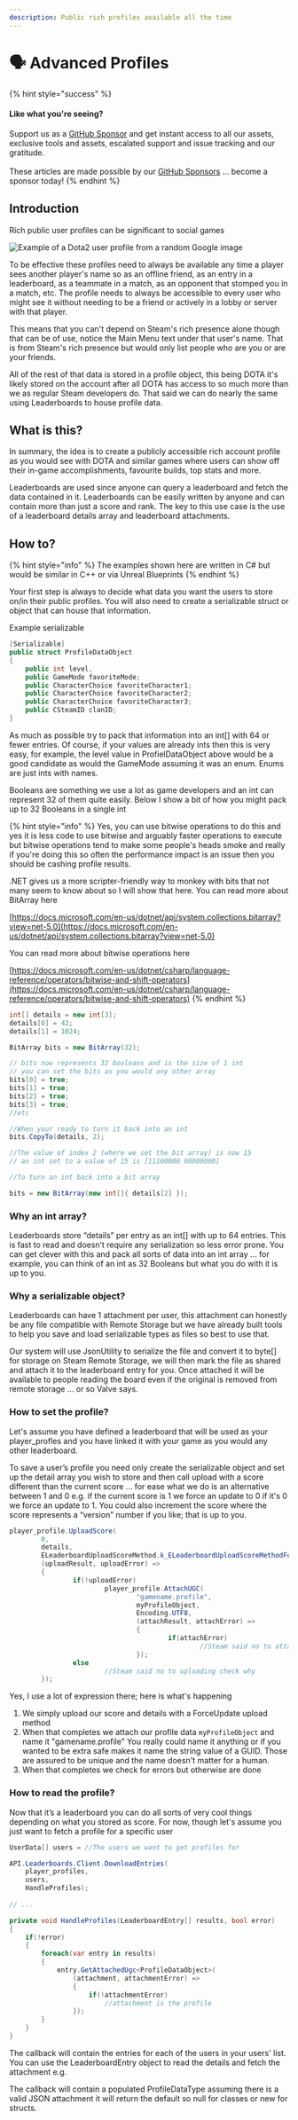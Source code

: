 ```yaml
---
description: Public rich profiles available all the time
---
```


# 🗣 Advanced Profiles

{% hint style="success" %}
#### Like what you're seeing?

Support us as a [GitHub Sponsor](../../../../become-a-sponsor/) and get instant access to all our assets, exclusive tools and assets, escalated support and issue tracking and our gratitude.\
\
These articles are made possible by our [GitHub Sponsors](../../../../become-a-sponsor/) ... become a sponsor today!
{% endhint %}

## Introduction

Rich public user profiles can be significant to social games

![Example of a Dota2 user profile from a random Google image](<../../../../.gitbook/assets/image (164) (1) (1) (1) (1) (1).png>)

To be effective these profiles need to always be available any time a player sees another player's name so as an offline friend, as an entry in a leaderboard, as a teammate in a match, as an opponent that stomped you in a match, etc. The profile needs to always be accessible to every user who might see it without needing to be a friend or actively in a lobby or server with that player.

This means that you can't depend on Steam's rich presence alone though that can be of use, notice the Main Menu text under that user's name. That is from Steam's rich presence but would only list people who are you or are your friends.

All of the rest of that data is stored in a profile object, this being DOTA it's likely stored on the account after all DOTA has access to so much more than we as regular Steam developers do. That said we can do nearly the same using Leaderboards to house profile data.

## What is this?

In summary, the idea is to create a publicly accessible rich account profile as you would see with DOTA and similar games where users can show off their in-game accomplishments, favourite builds, top stats and more.

Leaderboards are used since anyone can query a leaderboard and fetch the data contained in it. Leaderboards can be easily written by anyone and can contain more than just a score and rank. The key to this use case is the use of a leaderboard details array and leaderboard attachments.

## How to?

{% hint style="info" %}
The examples shown here are written in C# but would be similar in C++ or via Unreal Blueprints
{% endhint %}

Your first step is always to decide what data you want the users to store on/in their public profiles. You will also need to create a serializable struct or object that can house that information.&#x20;

Example serializable

```csharp
[Serializable]
public struct ProfileDataObject
{
    public int level,
    public GameMode favoriteMode;
    public CharacterChoice favoriteCharacter1;
    public CharacterChoice favoriteCharacter2;
    public CharacterChoice favoriteCharacter3;
    public CSteamID clanID;
}
```

As much as possible try to pack that information into an int\[] with 64 or fewer entries. Of course, if your values are already ints then this is very easy, for example, the level value in ProfielDataObject above would be a good candidate as would the GameMode assuming it was an enum. Enums are just ints with names.

Booleans are something we use a lot as game developers and an int can represent 32 of them quite easily. Below I show a bit of how you might pack up to 32 Booleans in a single int&#x20;

{% hint style="info" %}
Yes, you can use bitwise operations to do this and yes it is less code to use bitwise and arguably faster operations to execute but bitwise operations tend to make some people's heads smoke and really if you're doing this so often the performance impact is an issue then you should be cashing profile results.



.NET gives us a more scripter-friendly way to monkey with bits that not many seem to know about so I will show that here. You can read more about BitArray here

[https://docs.microsoft.com/en-us/dotnet/api/system.collections.bitarray?view=net-5.0](https://docs.microsoft.com/en-us/dotnet/api/system.collections.bitarray?view=net-5.0)



You can read more about bitwise operations here

[https://docs.microsoft.com/en-us/dotnet/csharp/language-reference/operators/bitwise-and-shift-operators](https://docs.microsoft.com/en-us/dotnet/csharp/language-reference/operators/bitwise-and-shift-operators)
{% endhint %}

```csharp
int[] details = new int[3];
details[0] = 42;
details[1] = 1024;

BitArray bits = new BitArray(32);

// bits now represents 32 booleans and is the size of 1 int
// you can set the bits as you would any other array
bits[0] = true;
bits[1] = true;
bits[2] = true;
bits[3] = true;
//etc

//When your ready to turn it back into an int
bits.CopyTo(details, 2);

//The value of index 2 (where we set the bit array) is now 15
// an int set to a value of 15 is [11100000 00000000]

//To turn an int back into a bit array

bits = new BitArray(new int[]{ details[2] });
```

### Why an int array?

Leaderboards store “details” per entry as an int\[] with up to 64 entries. This is fast to read and doesn’t require any serialization so less error prone. You can get clever with this and pack all sorts of data into an int array … for example, you can think of an int as 32 Booleans but what you do with it is up to you.

### Why a serializable object?

Leaderboards can have 1 attachment per user, this attachment can honestly be any file compatible with Remote Storage but we have already built tools to help you save and load serializable types as files so best to use that.

Our system will use JsonUtility to serialize the file and convert it to byte\[] for storage on Steam Remote Storage, we will then mark the file as shared and attach it to the leaderboard entry for you. Once attached it will be available to people reading the board even if the original is removed from remote storage … or so Valve says.

### How to set the profile?

Let's assume you have defined a leaderboard that will be used as your player\_profles and you have linked it with your game as you would any other leaderboard.

To save a user’s profile you need only create the serializable object and set up the detail array you wish to store and then call upload with a score different than the current score … for ease what we do is an alternative between 1 and 0 e.g. if the current score is 1 we force an update to 0 if it's 0 we force an update to 1. You could also increment the score where the score represents a “version” number if you like; that is up to you.

```csharp
player_profile.UploadScore(
        0, 
        details, 
        ELeaderboardUploadScoreMethod.k_ELeaderboardUploadScoreMethodForceUpdate, 
        (uploadResult, uploadError) =>
        {
                if(!uploadError)
                        player_profile.AttachUGC(
                                "gamename.profile",
                                myProfileObject,
                                Encoding.UTF8,
                                (attachResult, attachError) =>
                                {
                                        if(attachError)
                                                //Steam said no to attaching
                                });
                else
                        //Steam said no to uploading check why
        });
```

Yes, I use a lot of expression there; here is what's happening

1. We simply upload our score and details with a ForceUpdate upload method
2. When that completes we attach our profile data `myProfileObject` and name it "gamename.profile" You really could name it anything or if you wanted to be extra safe makes it name the string value of a GUID. Those are assured to be unique and the name doesn't matter for a human.
3. When that completes we check for errors but otherwise are done

### How to read the profile?

Now that it’s a leaderboard you can do all sorts of very cool things depending on what you stored as score. For now, though let's assume you just want to fetch a profile for a specific user

```csharp
UserData[] users = //The users we want to get profiles for

API.Leaderboards.Client.DownloadEntries(
    player_profiles, 
    users, 
    HandleProfiles);
    
// ...

private void HandleProfiles(LeaderboardEntry[] results, bool error)
{
    if(!error)
    {
        foreach(var entry in results)
        {
            entry.GetAttachedUgc<ProfileDataObject>(
                (attachment, attachmentError) =>
                {
                    if(!attachmentError)
                        //attachment is the profile
                });
        }
    }
}
```

The callback will contain the entries for each of the users in your users' list. You can use the LeaderboardEntry object to read the details and fetch the attachment e.g.

The callback will contain a populated ProfileDataType assuming there is a valid JSON attachment it will return the default so null for classes or new for structs.
